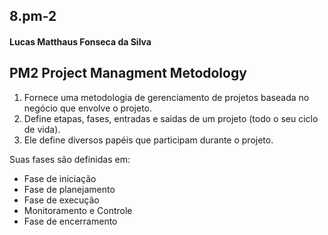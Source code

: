## 8.pm-2

#### Lucas Matthaus Fonseca da Silva
## PM2 Project Managment Metodology
1. Fornece uma metodologia de gerenciamento de projetos baseada no negócio que envolve o projeto.
2. Define etapas, fases, entradas e saidas de um projeto (todo o seu ciclo de vida).
3. Ele define diversos papéis que participam durante o projeto.

Suas fases são definidas em:
* Fase de iniciação
* Fase de planejamento
* Fase de execução
* Monitoramento e Controle
* Fase de encerramento
